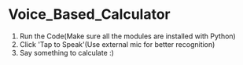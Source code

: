 # Voice_Based_Calculator

1. Run the Code(Make sure all the modules are installed with Python)
2. Click 'Tap to Speak'(Use external mic for better recognition)
3. Say something to calculate :)

